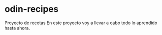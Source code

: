 # odin-recipes
Proyecto de recetas
En este proyecto voy a llevar a cabo todo lo aprendido hasta ahora.